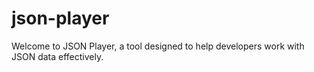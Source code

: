 # json-player
Welcome to JSON Player, a tool designed to help developers work with JSON data effectively.
